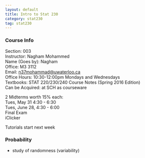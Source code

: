 ```yaml
---
layout: default
title: Intro to Stat 230
category: stat230
tag: stat230
---
```


### Course Info  

Section: 003  
Instructor: Nagham Mohammed  
Name (Goes by): Nagham  
Office: M3 3112  
Email: n37mohammad@uwaterloo.ca  
Office Hours:  10:30-12:00pm Mondays and Wednesdays  
Textbooks: STAT 220/230/240 Course Notes (Spring 2016 Edition)  
Can be Acquired: at SCH as courseware  

2 Midterms worth 15% each:  
Tues, May 31 4:30 - 6:30  
Tues, June 28, 4:30 - 6:00  
Final Exam  
iClicker  

Tutorials start next week  

### Probability
- study of randomness (variability)
